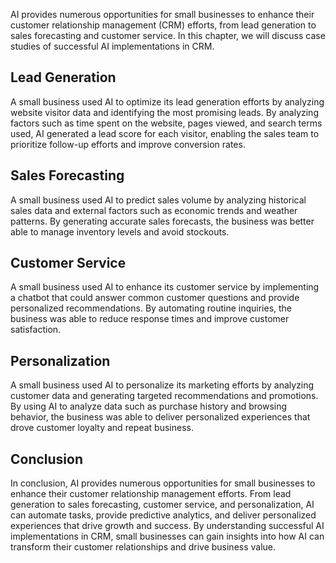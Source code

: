 
AI provides numerous opportunities for small businesses to enhance their customer relationship management (CRM) efforts, from lead generation to sales forecasting and customer service. In this chapter, we will discuss case studies of successful AI implementations in CRM.

Lead Generation
---------------

A small business used AI to optimize its lead generation efforts by analyzing website visitor data and identifying the most promising leads. By analyzing factors such as time spent on the website, pages viewed, and search terms used, AI generated a lead score for each visitor, enabling the sales team to prioritize follow-up efforts and improve conversion rates.

Sales Forecasting
-----------------

A small business used AI to predict sales volume by analyzing historical sales data and external factors such as economic trends and weather patterns. By generating accurate sales forecasts, the business was better able to manage inventory levels and avoid stockouts.

Customer Service
----------------

A small business used AI to enhance its customer service by implementing a chatbot that could answer common customer questions and provide personalized recommendations. By automating routine inquiries, the business was able to reduce response times and improve customer satisfaction.

Personalization
---------------

A small business used AI to personalize its marketing efforts by analyzing customer data and generating targeted recommendations and promotions. By using AI to analyze data such as purchase history and browsing behavior, the business was able to deliver personalized experiences that drove customer loyalty and repeat business.

Conclusion
----------

In conclusion, AI provides numerous opportunities for small businesses to enhance their customer relationship management efforts. From lead generation to sales forecasting, customer service, and personalization, AI can automate tasks, provide predictive analytics, and deliver personalized experiences that drive growth and success. By understanding successful AI implementations in CRM, small businesses can gain insights into how AI can transform their customer relationships and drive business value.
